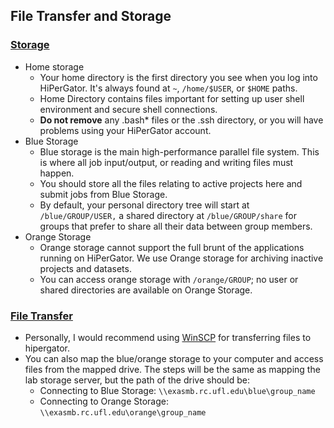 ## File Transfer and Storage

### [Storage](https://help.rc.ufl.edu/doc/Storage)
* Home storage
   * Your home directory is the first directory you see when you log into HiPerGator. It's always found at `~`, `/home/$USER`, or `$HOME` paths.
   * Home Directory contains files important for setting up user shell environment and secure shell connections.
   * __Do not remove__ any .bash* files or the .ssh directory, or you will have problems using your HiPerGator account.
* Blue Storage
   * Blue storage is the main high-performance parallel file system. This is where all job input/output, or reading and writing files must happen.
   * You should store all the files relating to active projects here and submit jobs from Blue Storage.
   * By default, your personal directory tree will start at `/blue/GROUP/USER,` a shared directory at `/blue/GROUP/share` for groups that prefer to share all their data between group members.
* Orange Storage
  * Orange storage cannot support the full brunt of the applications running on HiPerGator. We use Orange storage for archiving inactive projects and datasets.
  * You can access orange storage with `/orange/GROUP`; no user or shared directories are available on Orange Storage. 

### [File Transfer](https://help.rc.ufl.edu/doc/Transfer_Data)
* Personally, I would recommend using [WinSCP](https://winscp.net/eng/index.php) for transferring files to hipergator.
* You can also map the blue/orange storage to your computer and access files from the mapped drive. The steps will be the same as mapping the lab storage server, but the path of the drive should be:
  * Connecting to Blue Storage: `\\exasmb.rc.ufl.edu\blue\group_name`
  * Connecting to Orange Storage: `\\exasmb.rc.ufl.edu\orange\group_name`
